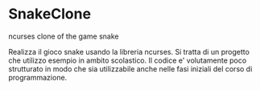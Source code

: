 # SnakeClone
ncurses clone of the game snake

Realizza il gioco snake usando la libreria ncurses. Si tratta di un progetto che utilizzo esempio in ambito scolastico.
Il codice e' volutamente poco strutturato in modo che sia utilizzabile anche nelle fasi iniziali del corso di programmazione.

